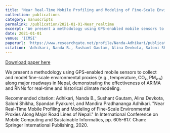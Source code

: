 ```yaml
---
title: "Near Real-Time Mobile Profiling and Modeling of Fine-Scale Environmental Proxies Along Major Road Lines of Nepal"
collection: publications
category: manuscripts
permalink: /publication/2021-01-01-Near_realtime
excerpt: 'We present a methodology using GPS-enabled mobile sensors to collect and model fine-scale environmental proxies (e.g., temperature, CO₂, PM₂.₅) along major roadways in Nepal, demonstrating the effectiveness of ARIMA and RNNs for real-time and historical climate modeling.'
date: 2021-01-01
venue: 'ICMSI'
paperurl: 'https://www.researchgate.net/profile/Nanda-Adhikari/publication/353701660_Near_Real-Time_Mobile_Profiling_and_Modeling_of_Fine-Scale_Environmental_Proxies_Along_Major_Road_Lines_of_Nepal/links/610b76a4169a1a0103dde797/Near-Real-Time-Mobile-Profiling-and-Modeling-of-Fine-Scale-Environmental-Proxies-Along-Major-Road-Lines-of-Nepal.pdf'
citation: 'Adhikari, Nanda B., Sushant Gautam, Alina Devkota, Saloni Shikha, Spandan Pyakurel, and Mandira Pradhananga Adhikari. &quot;Near Real-Time Mobile Profiling and Modeling of Fine-Scale Environmental Proxies Along Major Road Lines of Nepal.&quot; In International Conference on Mobile Computing and Sustainable Informatics, pp. 605-617. Cham: Springer International Publishing, 2020.'
---
```


<a href='https://www.researchgate.net/profile/Nanda-Adhikari/publication/353701660_Near_Real-Time_Mobile_Profiling_and_Modeling_of_Fine-Scale_Environmental_Proxies_Along_Major_Road_Lines_of_Nepal/links/610b76a4169a1a0103dde797/Near-Real-Time-Mobile-Profiling-and-Modeling-of-Fine-Scale-Environmental-Proxies-Along-Major-Road-Lines-of-Nepal.pdf'>Download paper here</a>

We present a methodology using GPS-enabled mobile sensors to collect and model fine-scale environmental proxies (e.g., temperature, CO₂, PM₂.₅) along major roadways in Nepal, demonstrating the effectiveness of ARIMA and RNNs for real-time and historical climate modeling.

Recommended citation: Adhikari, Nanda B., Sushant Gautam, Alina Devkota, Saloni Shikha, Spandan Pyakurel, and Mandira Pradhananga Adhikari. "Near Real-Time Mobile Profiling and Modeling of Fine-Scale Environmental Proxies Along Major Road Lines of Nepal." In International Conference on Mobile Computing and Sustainable Informatics, pp. 605-617. Cham: Springer International Publishing, 2020.